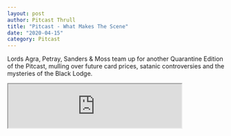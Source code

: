 ```yaml
---
layout: post
author: Pitcast Thrull
title: "Pitcast - What Makes The Scene"
date: "2020-04-15"
category: Pitcast
---
```


Lords Agra, Petray, Sanders & Moss team up for another Quarantine Edition of the Pitcast, mulling over future card prices, satanic controversies and the mysteries of the Black Lodge.

<iframe src="https://anchor.fm/pitcast/embed/episodes/What-Makes-The-Scene-ecq6jg" height="102px" width="400px"></iframe>
